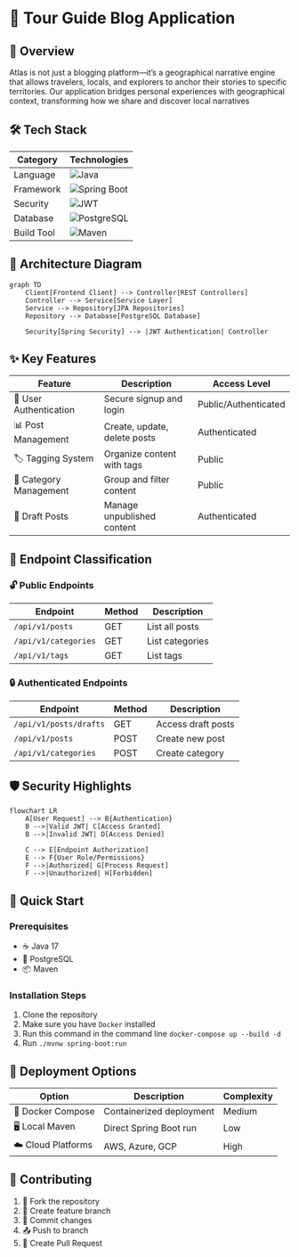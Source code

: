 # 🌟 Tour Guide Blog Application

## 📝 Overview

Atlas is not just a blogging platform—it’s a geographical narrative engine that allows travelers, locals, and explorers to anchor their stories to specific territories. Our application bridges personal experiences with geographical context, transforming how we share and discover local narratives

## 🛠 Tech Stack

| Category | Technologies |
|----------|--------------|
| Language | ![Java](https://img.shields.io/badge/Java-21-red) |
| Framework | ![Spring Boot](https://img.shields.io/badge/Spring%20Boot-Latest-green) |
| Security | ![JWT](https://img.shields.io/badge/JWT-Authentication-blue) |
| Database | ![PostgreSQL](https://img.shields.io/badge/PostgreSQL-Database-blue) |
| Build Tool | ![Maven](https://img.shields.io/badge/Maven-Dependency%20Management-orange) |

## 🚀 Architecture Diagram

```mermaid
graph TD
    Client[Frontend Client] --> Controller[REST Controllers]
    Controller --> Service[Service Layer]
    Service --> Repository[JPA Repositories]
    Repository --> Database[PostgreSQL Database]

    Security[Spring Security] --> |JWT Authentication| Controller
```

## ✨ Key Features

| Feature | Description | Access Level |
|---------|-------------|--------------|
| 🔐 User Authentication | Secure signup and login | Public/Authenticated |
| 📊 Post Management | Create, update, delete posts | Authenticated |
| 🏷️ Tagging System | Organize content with tags | Public |
| 📂 Category Management | Group and filter content | Public |
| 📝 Draft Posts | Manage unpublished content | Authenticated |

## 🌈 Endpoint Classification

### 🔓 Public Endpoints
| Endpoint | Method | Description |
|----------|--------|-------------|
| `/api/v1/posts` | GET | List all posts |
| `/api/v1/categories` | GET | List categories |
| `/api/v1/tags` | GET | List tags |

### 🔒 Authenticated Endpoints
| Endpoint | Method | Description |
|----------|--------|-------------|
| `/api/v1/posts/drafts` | GET | Access draft posts |
| `/api/v1/posts` | POST | Create new post |
| `/api/v1/categories` | POST | Create category |

## 🛡️ Security Highlights

```mermaid
flowchart LR
    A[User Request] --> B{Authentication}
    B -->|Valid JWT| C[Access Granted]
    B -->|Invalid JWT| D[Access Denied]

    C --> E[Endpoint Authorization]
    E --> F{User Role/Permissions}
    F -->|Authorized| G[Process Request]
    F -->|Unauthorized| H[Forbidden]
```

## 🚀 Quick Start

### Prerequisites
- ☕ Java 17
- 🐘 PostgreSQL
- 📦 Maven

### Installation Steps
1. Clone the repository
2. Make sure you have `Docker` installed
3. Run this command in the command line `docker-compose up --build -d`
4. Run `./mvnw spring-boot:run`

## 📡 Deployment Options

| Option | Description | Complexity |
|--------|-------------|------------|
| 🐳 Docker Compose | Containerized deployment | Medium |
| 🖥️ Local Maven | Direct Spring Boot run | Low |
| ☁️ Cloud Platforms | AWS, Azure, GCP | High |

## 🤝 Contributing

1. 🍴 Fork the repository
2. 🌿 Create feature branch
3. 💾 Commit changes
4. 📤 Push to branch
5. 🔀 Create Pull Request
